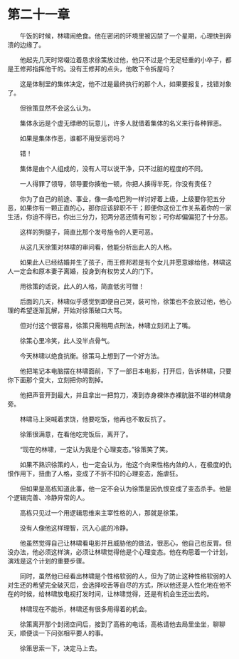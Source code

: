 #	第二十一章

　　午饭的时候，林啸闹绝食。他在密闭的环境里被囚禁了一个星期，心理快到奔溃的边缘了。

　　他起先几天时常啜泣着恳求徐策放过他，他只不过是个无足轻重的小卒子，都是王修邦指挥他干的。没有王修邦的点头，他敢下令拆屋吗？

　　这是体制里的集体决定，他不过是最终执行的那个人，如果要报复，找错对象了。

　　但徐策显然不会这么认为。

　　集体永远是个虚无缥缈的玩意儿，许多人就借着集体的名义来行各种罪恶。

　　如果是集体作恶，谁都不用受惩罚吗？

　　错！

　　集体是由个人组成的，没有人可以说干净，只不过脏的程度的不同。

　　一人得罪了领导，领导要你揍他一顿，你把人揍得半死，你没有责任？

　　你为了自己的前途、事业，像一条哈巴狗一样讨好着上级，上级要你犯五分恶，如果你有一颗正直的心，那你应该辞职不干；即便你这份工作关系着你的一家生活，你迫不得已，你出三分力，犯两分恶还情有可恕；可你却偏偏犯了十分恶。

　　这样的狗腿子，简直比那个发号施令的人更可恶。

　　从这几天徐策对林啸的审问看，他能分析出此人的人格。

　　如果此人已经结婚并生了孩子，而王修邦若是有个女儿并愿意嫁给他，林啸这人一定会和原本妻子离婚，投身到有权势丈人的门下。

　　用徐策的话说，此人的人格，简直低劣可憎！

　　后面的几天，林啸似乎感觉到即便自己哭，装可怜，徐策也不会放过他，他心理的希望逐渐瓦解，开始对徐策破口大骂。

　　但对付这个很容易，徐策只需稍用点刑法，林啸立刻闭上了嘴。

　　徐策心里冷笑，此人没半点骨气。

　　今天林啸以绝食抗衡。徐策马上想到了一个好方法。

　　他把笔记本电脑摆在林啸面前，下了一部日本电影，打开后，告诉林啸，只要你下面那个变大，立刻把你的割掉。

　　他把声音开到最大，并且拿出一把剪刀，凑到赤身裸体赤裸肮脏不堪的林啸身旁。

　　林啸马上哭喊着求饶，他要吃饭，他再也不敢反抗了。

　　徐策很满意，在看他吃完饭后，离开了。

　　“现在的林啸，一定认为我是个心理变态。”徐策笑了笑。

　　如果不熟识徐策的人，也一定会认为，他这个向来性格内敛的人，在极度的仇恨作用下，扭曲了人格，变成了不折不扣的心理变态，施虐狂。

　　但如果是高栋知道此事，他一定不会认为徐策是因仇恨变成了变态杀手。他是个逻辑完善、冷静异常的人。

　　高栋只见过一个用逻辑思维来主宰性格的人，那就是徐策。

　　没有人像他这样理智，沉入心底的冷静。

　　他虽然觉得自己让林啸看电影并且威胁他的做法，很恶心，他自己也反胃。但没办法，他必须这样演，必须让林啸觉得他是个心理变态。他在构思着一个计划，演戏是这个计划的重要步骤。

　　同时，虽然他已经看出林啸是个性格软弱的人，但为了防止这种性格软弱的人对生还的希望完全破灭后，会选择咬舌等自尽的方式，所以他还是人性化地在他不在的时候，给林啸放电视打发时间，让林啸觉得，还是有机会生还出去的。

　　林啸现在不能杀，林啸还有很多用得着的机会。

　　徐策离开那个封闭空间后，接到了高栋的电话，高栋请他去局里坐坐，聊聊天，顺便谈一下问张相平要人的事。

　　徐策思索一下，决定马上去。


